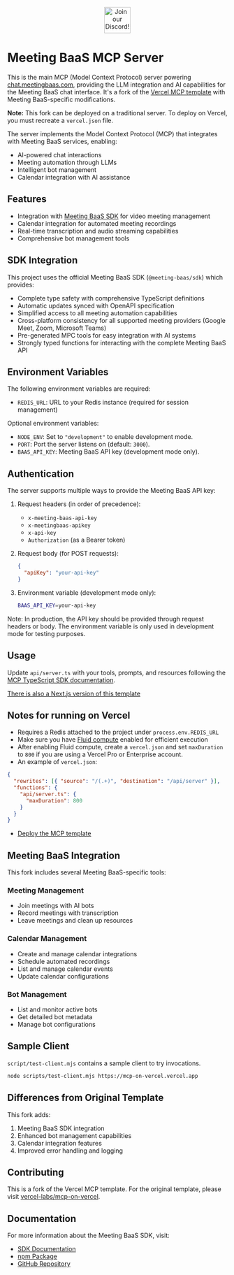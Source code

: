 <p align="center"><a href="https://discord.com/invite/dsvFgDTr6c"><img height="60px" src="https://user-images.githubusercontent.com/31022056/158916278-4504b838-7ecb-4ab9-a900-7dc002aade78.png" alt="Join our Discord!"></a></p>

# Meeting BaaS MCP Server

This is the main MCP (Model Context Protocol) server powering [chat.meetingbaas.com](https://chat.meetingbaas.com), providing the LLM integration and AI capabilities for the Meeting BaaS chat interface. It's a fork of the [Vercel MCP template](https://github.com/vercel-labs/mcp-on-vercel) with Meeting BaaS-specific modifications.

**Note:** This fork can be deployed on a traditional server. To deploy on Vercel, you must recreate a `vercel.json` file.

The server implements the Model Context Protocol (MCP) that integrates with Meeting BaaS services, enabling:

- AI-powered chat interactions
- Meeting automation through LLMs
- Intelligent bot management
- Calendar integration with AI assistance

## Features

- Integration with [Meeting BaaS SDK](https://www.npmjs.com/package/@meeting-baas/sdk) for video meeting management
- Calendar integration for automated meeting recordings
- Real-time transcription and audio streaming capabilities
- Comprehensive bot management tools

## SDK Integration

This project uses the official Meeting BaaS SDK (`@meeting-baas/sdk`) which provides:

- Complete type safety with comprehensive TypeScript definitions
- Automatic updates synced with OpenAPI specification
- Simplified access to all meeting automation capabilities
- Cross-platform consistency for all supported meeting providers (Google Meet, Zoom, Microsoft Teams)
- Pre-generated MPC tools for easy integration with AI systems
- Strongly typed functions for interacting with the complete Meeting BaaS API

## Environment Variables

The following environment variables are required:

- `REDIS_URL`: URL to your Redis instance (required for session management)

Optional environment variables:

- `NODE_ENV`: Set to `"development"` to enable development mode.
- `PORT`: Port the server listens on (default: `3000`).
- `BAAS_API_KEY`: Meeting BaaS API key (development mode only).

## Authentication

The server supports multiple ways to provide the Meeting BaaS API key:

1. Request headers (in order of precedence):
   - `x-meeting-baas-api-key`
   - `x-meetingbaas-apikey`
   - `x-api-key`
   - `Authorization` (as a Bearer token)

2. Request body (for POST requests):

   ```json
   {
     "apiKey": "your-api-key"
   }
   ```

3. Environment variable (development mode only):

   ```bash
   BAAS_API_KEY=your-api-key
   ```

Note: In production, the API key should be provided through request headers or body. The environment variable is only used in development mode for testing purposes.

## Usage

Update `api/server.ts` with your tools, prompts, and resources following the [MCP TypeScript SDK documentation](https://github.com/modelcontextprotocol/typescript-sdk/tree/main?tab=readme-ov-file#server).

[There is also a Next.js version of this template](https://vercel.com/templates/next.js/model-context-protocol-mcp-with-next-js)

## Notes for running on Vercel

- Requires a Redis attached to the project under `process.env.REDIS_URL`
- Make sure you have [Fluid compute](https://vercel.com/docs/functions/fluid-compute) enabled for efficient execution
- After enabling Fluid compute, create a `vercel.json` and set `maxDuration` to `800` if you are using a Vercel Pro or Enterprise account.
- An example of `vercel.json`:

````json
{
  "rewrites": [{ "source": "/(.+)", "destination": "/api/server" }],
  "functions": {
    "api/server.ts": {
      "maxDuration": 800
    }
  }
}
````

- [Deploy the MCP template](https://vercel.com/templates/other/model-context-protocol-mcp-with-vercel-functions)

## Meeting BaaS Integration

This fork includes several Meeting BaaS-specific tools:

### Meeting Management

- Join meetings with AI bots
- Record meetings with transcription
- Leave meetings and clean up resources

### Calendar Management

- Create and manage calendar integrations
- Schedule automated recordings
- List and manage calendar events
- Update calendar configurations

### Bot Management

- List and monitor active bots
- Get detailed bot metadata
- Manage bot configurations

## Sample Client

`script/test-client.mjs` contains a sample client to try invocations.

```sh
node scripts/test-client.mjs https://mcp-on-vercel.vercel.app
```

## Differences from Original Template

This fork adds:

1. Meeting BaaS SDK integration
2. Enhanced bot management capabilities
3. Calendar integration features
4. Improved error handling and logging

## Contributing

This is a fork of the Vercel MCP template. For the original template, please visit [vercel-labs/mcp-on-vercel](https://github.com/vercel-labs/mcp-on-vercel).

## Documentation

For more information about the Meeting BaaS SDK, visit:

- [SDK Documentation](https://docs.meetingbaas.com/com/docs/typescript-sdk)
- [npm Package](https://www.npmjs.com/package/@meeting-baas/sdk)
- [GitHub Repository](https://github.com/Meeting-Baas/sdk)
